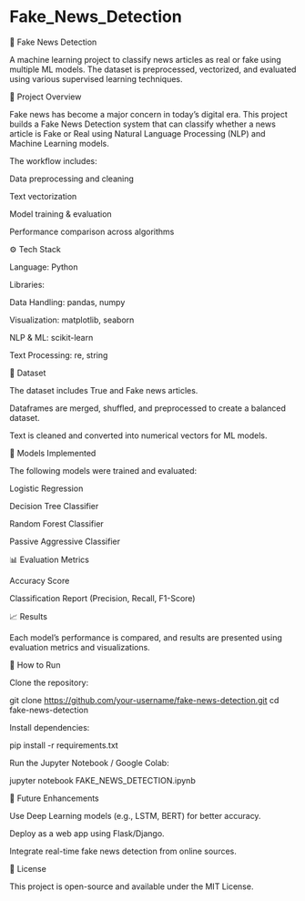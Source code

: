 # Fake_News_Detection
📰 Fake News Detection

A machine learning project to classify news articles as real or fake using multiple ML models. The dataset is preprocessed, vectorized, and evaluated using various supervised learning techniques.

📌 Project Overview

Fake news has become a major concern in today’s digital era. This project builds a Fake News Detection system that can classify whether a news article is Fake or Real using Natural Language Processing (NLP) and Machine Learning models.

The workflow includes:

Data preprocessing and cleaning

Text vectorization

Model training & evaluation

Performance comparison across algorithms

⚙️ Tech Stack

Language: Python

Libraries:

Data Handling: pandas, numpy

Visualization: matplotlib, seaborn

NLP & ML: scikit-learn

Text Processing: re, string

📂 Dataset

The dataset includes True and Fake news articles.

Dataframes are merged, shuffled, and preprocessed to create a balanced dataset.

Text is cleaned and converted into numerical vectors for ML models.

🚀 Models Implemented

The following models were trained and evaluated:

Logistic Regression

Decision Tree Classifier

Random Forest Classifier

Passive Aggressive Classifier

📊 Evaluation Metrics

Accuracy Score

Classification Report (Precision, Recall, F1-Score)

📈 Results

Each model’s performance is compared, and results are presented using evaluation metrics and visualizations.

🔧 How to Run

Clone the repository:

git clone https://github.com/your-username/fake-news-detection.git
cd fake-news-detection


Install dependencies:

pip install -r requirements.txt


Run the Jupyter Notebook / Google Colab:

jupyter notebook FAKE_NEWS_DETECTION.ipynb

📌 Future Enhancements

Use Deep Learning models (e.g., LSTM, BERT) for better accuracy.

Deploy as a web app using Flask/Django.

Integrate real-time fake news detection from online sources.

📜 License

This project is open-source and available under the MIT License.
